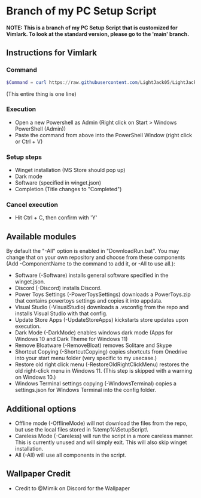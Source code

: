 # Branch of my PC Setup Script
__NOTE: This is a branch of my PC Setup Script that is customized for Vimlark. To look at the standard version, please go to the 'main' branch.__

## Instructions for Vimlark
### Command

```powershell
$Command = curl https://raw.githubusercontent.com/LightJack05/LightJackPCSetupScript/Vim/DownloadRun.ps1 -UseBasicParsing; Invoke-Expression $Command
```
(This entire thing is one line)

### Execution
- Open a new Powershell as Admin
(Right click on Start > Windows PowerShell (Admin))
- Paste the command from above into the PowerShell Window (right click or Ctrl + V)

### Setup steps
- Winget installation (MS Store should pop up)
- Dark mode
- Software (specified in winget.json)
- Completion (Title changes to "Completed")

### Cancel execution
- Hit Ctrl + C, then confirm with 'Y'


## Available modules
By default the "-All" option is enabled in "DownloadRun.bat". You may change that on your own repository and choose from these components (Add -ComponentName to the command to add it, or -All to use all.):
* Software (-Software) installs general software specified in the winget.json.
* Discord (-Discord) installs Discord.
* Power Toys Settings (-PowerToysSettings) downloads a PowerToys.zip that contains powertoys settings and copies it into appdata.
* Visual Studio (-VisualStudio) downloads a .vsconfig from the repo and installs Visual Studio with that config.
* Update Store Apps (-UpdateStoreApps) kickstarts store updates upon execution.
* Dark Mode (-DarkMode) enables windows dark mode (Apps for Windows 10 and Dark Theme for Windows 11)
* Remove Bloatware (-RemoveBloat) removes Solitare and Skype
* Shortcut Copying (-ShortcutCopying) copies shortcuts from Onedrive into your start menu folder (very specific to my usecase.)
* Restore old right click menu (-RestoreOldRightClickMenu) restores the old right-click menu in Windows 11. (This step is skipped with a warning on Windows 10.)
* Windows Terminal settings copying (-WindowsTerminal) copies a settings.json for Windows Terminal into the config folder.

## Additional options
* Offline mode (-OfflineMode) will not download the files from the repo, but use the local files stored in %temp%\SetupScript\
* Careless Mode (-Careless) will run the script in a more careless manner. This is currently unused and will simply exit. This will also skip winget installation.
* All (-All) will use all components in the script.



## Wallpaper Credit
* Credit to @Mimik on Discord for the Wallpaper